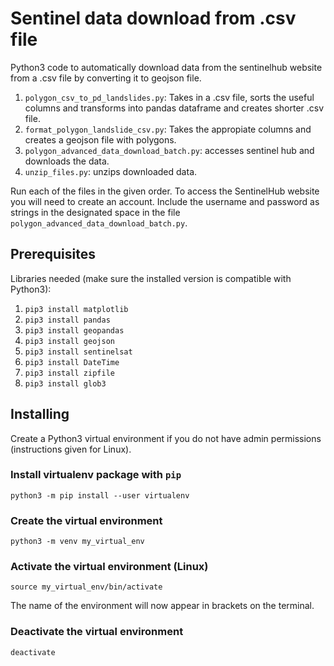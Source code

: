 # Sentinel data download from .csv file

Python3 code to automatically download data from the sentinelhub website from a .csv file by converting it to geojson file.


1. `polygon_csv_to_pd_landslides.py`: Takes in a .csv file, sorts the useful columns and transforms into pandas dataframe and creates shorter .csv file.
2. `format_polygon_landslide_csv.py`: Takes the appropiate columns and creates a geojson file with polygons.
3. `polygon_advanced_data_download_batch.py`: accesses sentinel hub and downloads the data.
4. `unzip_files.py`: unzips downloaded data.


Run each of the files in the given order. To access the SentinelHub website you will need to create an account. Include the username and password as strings in the designated space in the file `polygon_advanced_data_download_batch.py`.


## Prerequisites
Libraries needed (make sure the installed version is compatible with Python3): 
1. `pip3 install matplotlib`
2. `pip3 install pandas` 
3. `pip3 install geopandas`
4. `pip3 install geojson`
5. `pip3 install sentinelsat`
6. `pip3 install DateTime`
7. `pip3 install zipfile`
8. `pip3 install glob3`


## Installing 
Create a Python3 virtual environment if you do not have admin permissions (instructions given for Linux). 

### Install virtualenv package with `pip`
```
python3 -m pip install --user virtualenv
```

### Create the virtual environment
```
python3 -m venv my_virtual_env
```

### Activate the virtual environment (Linux)
```
source my_virtual_env/bin/activate
```
The name of the environment will now appear in brackets on the terminal.

### Deactivate the virtual environment
```
deactivate
```



